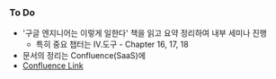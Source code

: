 ### To Do
- '구글 엔지니어는 이렇게 일한다' 책을 읽고 요약 정리하여 내부 세미나 진행
  - 특히 중요 챕터는 IV.도구 - Chapter 16, 17, 18
- 문서의 정리는 Confluence(SaaS)에
- [Confluence Link](https://smart-koscom.atlassian.net/wiki/spaces/Xv8pCiAdLEEV/overview?homepageId=26640681)